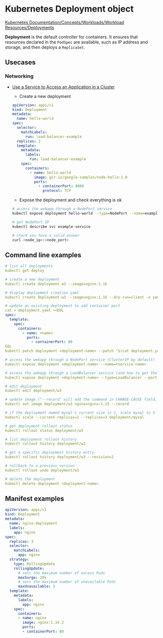 # Kubernetes Deployment object

[Kubernetes Documentation/Concepts/Workloads/Workload Resources/Deployments](https://kubernetes.io/docs/concepts/workloads/controllers/deployment/)

**Deployment** is the default controller for containers. It ensures that resources declared in the `PodSpec` are available, such as IP address and storage, and then deploys a `ReplicaSet`.

## Usecases

### Networking

- [Use a Service to Access an Application in a Cluster](https://kubernetes.io/docs/tasks/access-application-cluster/service-access-application-cluster/)

  - Create a new deployment

  ```yaml
  apiVersion: apps/v1
  kind: Deployment
  metadata:
    name: hello-world
  spec:
    selector:
      matchLabels:
        run: load-balancer-example
    replicas: 2
    template:
      metadata:
        labels:
          run: load-balancer-example
      spec:
        containers:
          - name: hello-world
            image: gcr.io/google-samples/node-hello:1.0
            ports:
              - containerPort: 8080
                protocol: TCP
  ```

  - Expose the deployment and check everything is ok

  ```bash
  # access the webapp through a NodePort service
  kubectl expose deployment hello-world --type=NodePort --name=example-service

  # get NodePort IP
  kubectl describe svc example-service

  # check you have a valid answer
  curl <node_ip>:<node_port>
  ```

## Command line examples

```yaml
# list all deployments
kubectl get deploy

# create a new deployment
kubectl create deployment w3 --image=nginx:1.16

# display deployment creation yaml
kubectl create deployment w3 --image=nginx:1.16 --dry-run=client -o yaml

# update an existing deployment to add container port
cat > deployment.yaml <<EOL
spec:
  template:
    spec:
      containers:
        - name: <name>
          ports:
            - containerPort: 80
EOL
kubectl patch deployment <deployment-name> --patch "$(cat deployment.yaml)"

# access the webapp through a NodePort service (ClusterIP by default)
kubectl expose deployment <deployment-name> --name=<service-name>

# access the webapp through a LoadBalancer service (and how to get the url on Minikube)
kubectl expose deployment <deployment-name> --type=LoadBalancer --port 80 --target-port 80 --name <service-name>

# edit deployment
kubectl edit deployment/w3

# update image ("--record" will add the command in CHANGE-CAUSE field, to ease history review)
kubectl set image deployment/w3 nginx=nginx:1.15 --record

# if the deployment named mysql's current size is 2, scale mysql to 3
kubectl scale --current-replicas=2 --replicas=3 deployment/mysql

# get deployment rollout status
kubectl rollout status deployment/w3

# list deployment rollout history
kubectl rollout history deployment/w3

# get a specific deployment history entry
kubectl rollout history deployment/w3 --revision=2

# rollback to a previous version
kubectl rollout undo deployment/w3

# delete the deployment
kubectl delete deployment <deployment-name>
```

## Manifest examples

```yaml
apiVersion: apps/v1
kind: Deployment
metadata:
  name: nginx-deployment
  labels:
    app: nginx
spec:
  replicas: 3
  selector:
    matchLabels:
      app: nginx
  strategy:
    type: RollingUpdate
    rollingUpdate:
      # sets the maximum number of excess Pods
      maxSurge: 20%
      # sets the maximum number of unavailable Pods
      maxUnavailable: 3
  template:
    metadata:
      labels:
        app: nginx
    spec:
      containers:
      - name: nginx
        image: nginx:1.14.2
        ports:
        - containerPort: 80
```
